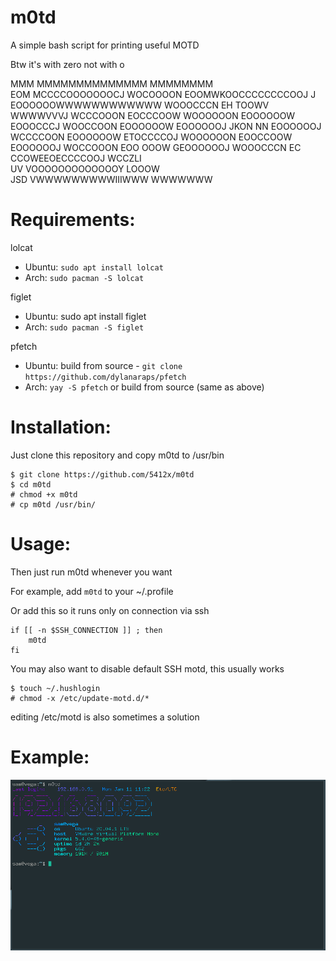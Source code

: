 # m0td
A simple bash script for printing useful MOTD

Btw it's with zero not with o

MMM  MMMMMMMMMMMMMM   MMMMMMMM         
EOM  MCCCCOOOOOOOCJ   WOCOOOON
EOOMWKOOCCCCCCCCOOJ          J
EOOOOOOWWWWWWWWWWWW   WOOOCCCN
EH  TOOWV   WWWWVVVJ  WCCCOOON
EOCCCOOW              WOOOOOON
EOOOOOOW   EOOOCCCJ   WOOCCOON
EOOOOOOW   EOOOOOOJ       JKON
      NN   EOOOOOOJ   WCCCCOON
EOOOOOOW  ETOCCCCOJ   WOOOOOON
EOOCCOOW   EOOOOOOJ   WOCCOOON
EOO OOOW  GEOOOOOOJ   WOOOCCCN
EC  CCOWEEOECCCCOOJ   WCCZLI  
UV  VOOOOOOOOOOOOOY  LOOOW    
JSD VWWWWWWWWWIIIWWW WWWWWWW  

# Requirements:
lolcat
- Ubuntu: `sudo apt install lolcat`
- Arch: `sudo pacman -S lolcat`

figlet
- Ubuntu: sudo apt install figlet
- Arch: `sudo pacman -S figlet`

pfetch
- Ubuntu: build from source - `git clone https://github.com/dylanaraps/pfetch`
- Arch: `yay -S pfetch` or build from source (same as above)

# Installation:
Just clone this repository and copy m0td to /usr/bin
```
$ git clone https://github.com/5412x/m0td
$ cd m0td
# chmod +x m0td
# cp m0td /usr/bin/
```

# Usage:
Then just run m0td whenever you want

For example, add `m0td` to your ~/.profile

Or add this so it runs only on connection via ssh
```
if [[ -n $SSH_CONNECTION ]] ; then
    m0td
fi
```

You may also want to disable default SSH motd, this usually works
```
$ touch ~/.hushlogin
# chmod -x /etc/update-motd.d/*
```
editing /etc/motd is also sometimes a solution

# Example:
![example command output](https://github.com/5412x/m0td/blob/main/example.png?raw=true)
